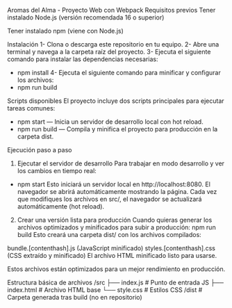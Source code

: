 Aromas del Alma - Proyecto Web con Webpack
Requisitos previos
Tener instalado Node.js (versión recomendada 16 o superior)

Tener instalado npm (viene con Node.js)

Instalación
1- Clona o descarga este repositorio en tu equipo.
2- Abre una terminal y navega a la carpeta raíz del proyecto.
3- Ejecuta el siguiente comando para instalar las dependencias necesarias: 
- npm install
4- Ejecuta el siguiente comando para minificar y configurar los archivos:
- npm run build

Scripts disponibles
El proyecto incluye dos scripts principales para ejecutar tareas comunes:
- npm start — Inicia un servidor de desarrollo local con hot reload.
- npm run build — Compila y minifica el proyecto para producción en la carpeta dist.

Ejecución paso a paso
1. Ejecutar el servidor de desarrollo
Para trabajar en modo desarrollo y ver los cambios en tiempo real:
- npm start
Esto iniciará un servidor local en http://localhost:8080.
El navegador se abrirá automáticamente mostrando la página.
Cada vez que modifiques los archivos en src/, el navegador se actualizará automáticamente (hot reload).

2. Crear una versión lista para producción
Cuando quieras generar los archivos optimizados y minificados para subir a producción:
npm run build
Esto creará una carpeta dist/ con los archivos compilados:

bundle.[contenthash].js (JavaScript minificado)
styles.[contenthash].css (CSS extraído y minificado)
El archivo HTML minificado listo para usarse.

Estos archivos están optimizados para un mejor rendimiento en producción.

Estructura básica de archivos
/src
  ├── index.js         # Punto de entrada JS
  ├── index.html       # Archivo HTML base
  └── style.css        # Estilos CSS
/dist                   # Carpeta generada tras build (no en repositorio)
